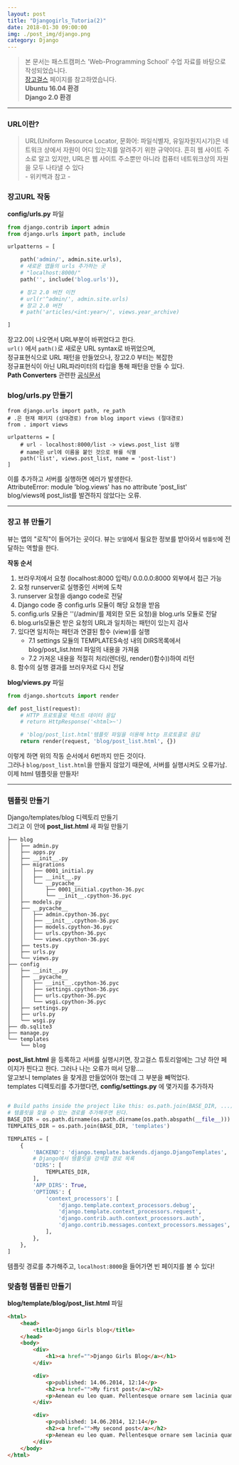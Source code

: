 ```yaml
---
layout: post
title: "Djangogirls_Tutoria(2)"
date: 2018-01-30 09:00:00
img: ./post_img/django.png
category: Django
---
```

>본 문서는 패스트캠퍼스 'Web-Programming School' 수업 자료를 바탕으로 작성되었습니다.
><br> [장고걸스](https://tutorial.djangogirls.org/ko/) 페이지를 참고하였습니다.
><Br>**Ubuntu 16.04 환경**
><br>**Django 2.0 환경**

---

### URL이란?
> URL(Uniform Resource Locator, 문화어: 파일식별자, 유일자원지시기)은 네트워크 상에서 자원이 어디 있는지를 알려주기 위한 규약이다. 흔히 웹 사이트 주소로 알고 있지만, URL은 웹 사이트 주소뿐만 아니라 컴퓨터 네트워크상의 자원을 모두 나타낼 수 있다  <Br> - 위키백과 참고 -

### 장고URL 작동
**config/urls.py** 파일

```py
from django.contrib import admin
from django.urls import path, include

urlpatterns = [

    path('admin/', admin.site.urls),
    # 새로운 앱들의 urls 추가하는 곳
    # "localhost:8000/"
    path('', include('blog.urls')),

    # 장고 2.0 버전 이전  
    # url(r'^admin/', admin.site.urls)
    # 장고 2.0 버전
    # path('articles/<int:year>/', views.year_archive)

]
```
장고2.0이 나오면서 URL부분이 바뀌었다고 한다. <br>
`url()` 에서 `path()`로 새로운 URL syntax로 바뀌었으며,<br>
정규표현식으로 URL 패턴을 만들었으나, 장고2.0 부터는 복잡한 <br>
정규표현식이 아닌 URL파라미터의 타입을 통해 패턴을 만들 수 있다.<br>
**Path Converters** 관련한 [공식문서](https://docs.djangoproject.com/en/2.0/topics/http/urls/)<br>

### blog/urls.py 만들기
```Py
from django.urls import path, re_path
# .은 현재 패키지 (상대경로) from blog import views (절대경로)
from . import views

urlpatterns = [
    # url - localhost:8000/list -> views.post_list 실행
    # name은 url에 이름을 붙인 것으로 뷰를 식별
    path('list', views.post_list, name = 'post-list')
]
```
이를 추가하고 서버를 실행하면 에러가 발생한다. <BR>
AttributeError: module 'blog.views' has no attribute 'post_list' <br>
blog/views에 post_list를 발견하지 않았다는 오류.

---

###  장고 뷰 만들기
뷰는 앱의 "로직"이 들어가는 곳이다. 뷰는 `모델`에서 필요한 정보를 받아와서 `템플릿`에 전달하는 역할을 한다. <br>

**작동 순서**
1. 브라우저에서 요청 (localhost:8000 입력)/ 0.0.0.0:8000 외부에서 접근 가능
2. 요청 runserver로 실행중인 서버에 도착
3. runserver 요청을 django code로 전달
4. Django code 중 config.urls 모듈이 해당 요청을 받음
5. config.urls 모듈은 ''(/admin/를 제외한 모든 요청)을 blog.urls 모듈로 전달
6. blog.urls모듈은 받은 요청의 URL과 일치하는 패턴이 있는지 검사
7. 있다면 일치하는 패턴과 연결된 함수 (view)를 실행
   - 7.1 settings 모듈의 TEMPLATES속성 내의 DIRS목록에서 blog/post_list.html 파일의 내용을 가져옴
   - 7.2 가져온 내용을 적절히 처리(렌더링, render()함수))하여 리턴
8. 함수의 실행 결과를 브러우저로 다시 전달


**blog/views.py** 파일
```py
from django.shortcuts import render

def post_list(request):
    # HTTP 프로토콜로 텍스트 데이터 응답
    # return HttpResponse('<html>~')

    # 'blog/post_list.html'템플릿 파일을 이용해 http 프로토콜로 응답
    return render(request, 'blog/post_list.html', {})
```
이렇게 하면 위의 작동 순서에서 6번까지 만든 것이다. <br>
그러나 `blog/post_list.html`을 만들지 않았기 때문에, 서버를 실행시켜도 오류가남.<br>
이제 html 템플릿을 만들자!<br>

---
### 템플릿 만들기
Django/templates/blog 디렉토리 만들기<Br>
그리고 이 안에 **post_list.html** 새 파일 만들기

```command
├── blog
│   ├── admin.py
│   ├── apps.py
│   ├── __init__.py
│   ├── migrations
│   │   ├── 0001_initial.py
│   │   ├── __init__.py
│   │   └── __pycache__
│   │       ├── 0001_initial.cpython-36.pyc
│   │       └── __init__.cpython-36.pyc
│   ├── models.py
│   ├── __pycache__
│   │   ├── admin.cpython-36.pyc
│   │   ├── __init__.cpython-36.pyc
│   │   ├── models.cpython-36.pyc
│   │   ├── urls.cpython-36.pyc
│   │   └── views.cpython-36.pyc
│   ├── tests.py
│   ├── urls.py
│   └── views.py
├── config
│   ├── __init__.py
│   ├── __pycache__
│   │   ├── __init__.cpython-36.pyc
│   │   ├── settings.cpython-36.pyc
│   │   ├── urls.cpython-36.pyc
│   │   └── wsgi.cpython-36.pyc
│   ├── settings.py
│   ├── urls.py
│   └── wsgi.py
├── db.sqlite3
├── manage.py
└── templates
    └── blog
```
**post_list.html** 을 등록하고 서버를 실행시키면, 장고걸스 튜토리얼에는 그냥 하얀 페이지가 띈다고 한다. 그러나 나는 오류가 떠서 당황....<BR>
알고보니 templates 을 찾게끔 만들었어야 했는데 그 부분을 빼먹었다.<br>
templates 디렉토리를 추가했다면, **config/settings.py** 에 몇가지를 추가하자

```py

# Build paths inside the project like this: os.path.join(BASE_DIR, ...)
# 템플릿을 찾을 수 있는 경로를 추가해주면 된다.
BASE_DIR = os.path.dirname(os.path.dirname(os.path.abspath(__file__)))
TEMPLATES_DIR = os.path.join(BASE_DIR, 'templates')

TEMPLATES = [
    {
        'BACKEND': 'django.template.backends.django.DjangoTemplates',
        # Django에서 템플릿을 검색할 경로 목록
        'DIRS': [
            TEMPLATES_DIR,
        ],
        'APP_DIRS': True,
        'OPTIONS': {
            'context_processors': [
                'django.template.context_processors.debug',
                'django.template.context_processors.request',
                'django.contrib.auth.context_processors.auth',
                'django.contrib.messages.context_processors.messages',
            ],
        },
    },
]
```

템플릿 경로를 추가해주고, `localhost:8000`을 들어가면 빈 페이지를 볼 수 있다!<br>

### 맞춤형 템플린 만들기
**blog/template/blog/post_list.html** 파일
```html
<html>
    <head>
        <title>Django Girls blog</title>
    </head>
    <body>
        <div>
            <h1><a href="">Django Girls Blog</a></h1>
        </div>

        <div>
            <p>published: 14.06.2014, 12:14</p>
            <h2><a href="">My first post</a></h2>
            <p>Aenean eu leo quam. Pellentesque ornare sem lacinia quam venenatis vestibulum. Donec id elit non mi porta gravida at eget metus. Fusce dapibus, tellus ac cursus commodo, tortor mauris condimentum nibh, ut fermentum massa justo sit amet risus.</p>
        </div>

        <div>
            <p>published: 14.06.2014, 12:14</p>
            <h2><a href="">My second post</a></h2>
            <p>Aenean eu leo quam. Pellentesque ornare sem lacinia quam venenatis vestibulum. Donec id elit non mi porta gravida at eget metus. Fusce dapibus, tellus ac cursus commodo, tortor mauris condimentum nibh, ut f.</p>
        </div>
    </body>
</html>
```
<!-- 그림넣기  -->
